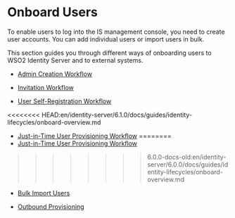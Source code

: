 # Onboard Users 

To enable users to log into the IS management console, you need to create user accounts. You can add individual users or import users in bulk. 

This section guides you through different ways of onboarding users to WSO2 Identity Server and to external systems.  

- [Admin Creation Workflow]({{base_path}}/guides/identity-lifecycles/admin-creation-workflow) 

- [Invitation Workflow]({{base_path}}/guides/identity-lifecycles/invitation-workflow) 

- [User Self-Registration Workflow]({{base_path}}/guides/identity-lifecycles/self-registration-workflow)

<<<<<<<< HEAD:en/identity-server/6.1.0/docs/guides/identity-lifecycles/onboard-overview.md
- [Just-in-Time User Provisioning Workflow]({{base_path}}/guides/identity-federation/jit-workflow/)
========
- [Just-in-Time User Provisioning Workflow]({{base_path}}/guides/identity-federation/jit-workflow)
>>>>>>>> 6.0.0-docs-old:en/identity-server/6.0.0/docs/guides/identity-lifecycles/onboard-overview.md

- [Bulk Import Users]({{base_path}}/guides/identity-lifecycles/bulk-import-users)

- [Outbound Provisioning]({{base_path}}/guides/identity-lifecycles/outbound-provisioning)
